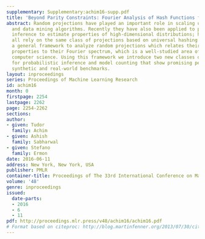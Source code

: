 ```yaml
---
supplementary: Supplementary:achim16-supp.pdf
title: 'Beyond Parity Constraints: Fourier Analysis of Hash Functions for Inference'
abstract: Random projections have played an important role in scaling up machine learning
  and data mining algorithms. Recently they have also been applied to probabilistic
  inference to estimate properties of high-dimensional distributions; however, they
  all rely on the same class of projections based on universal hashing. We provide
  a general framework to analyze random projections which relates their statistical
  properties to their Fourier spectrum, which is a well-studied area of theoretical
  computer science. Using this framework we introduce two new classes of hash functions
  for probabilistic inference and model counting that show promising performance on
  synthetic and real-world benchmarks.
layout: inproceedings
series: Proceedings of Machine Learning Research
id: achim16
month: 0
firstpage: 2254
lastpage: 2262
page: 2254-2262
sections: 
author:
- given: Tudor
  family: Achim
- given: Ashish
  family: Sabharwal
- given: Stefano
  family: Ermon
date: 2016-06-11
address: New York, New York, USA
publisher: PMLR
container-title: Proceedings of The 33rd International Conference on Machine Learning
volume: '48'
genre: inproceedings
issued:
  date-parts:
  - 2016
  - 6
  - 11
pdf: http://proceedings.mlr.press/v48/achim16/achim16.pdf
# Format based on citeproc: http://blog.martinfenner.org/2013/07/30/citeproc-yaml-for-bibliographies/
---
```

